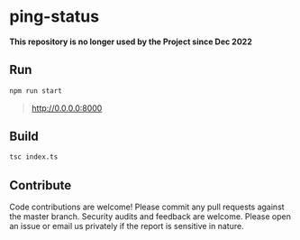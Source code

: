 # ping-status

**This repository is no longer used by the Project since Dec 2022**

## Run
```bash
npm run start
```
> http://0.0.0.0:8000

## Build
```bash
tsc index.ts
```

## Contribute
Code contributions are welcome! Please commit any pull requests against the master branch. Security audits and feedback are welcome. Please open an issue or email us privately if the report is sensitive in nature.
<br clear="left"/>
